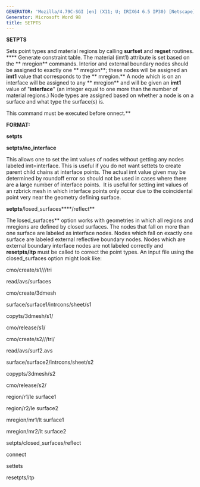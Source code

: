 ```yaml
---
GENERATOR: 'Mozilla/4.79C-SGI [en] (X11; U; IRIX64 6.5 IP30) [Netscape]'
Generator: Microsoft Word 98
title: SETPTS
---
```


 **SETPTS**

Sets point types and material regions by calling **surfset** and
**regset** routines. **** Generate constraint table. The material (imt1)
attribute is set based on the ** mregion** commands. Interior and
external boundary nodes should be assigned to exactly one ** mregion**;
these nodes will be assigned an **imt1** value that corresponds to the
** mregion.** A node which is on an interface will be assigned to any
** mregion** and will be given an **imt1** value of "**interface**" (an
integer equal to one more than the number of material regions.) Node
types are assigned based on whether a node is on a surface and what type
the surface(s) is.

This command must be executed before onnect.**

**FORMAT:**

**setpts**

**setpts/no\_interface**

This allows one to set the imt values of nodes without getting any nodes
labeled imt=interface. This is useful if you do not want settets to
create parent child chains at interface points. The actual imt value
given may be determined by roundoff error so should not be used in cases
where there are a large number of interface points.  It is useful for
setting imt values of an rzbrick mesh in which interface points only
occur due to the coincidental point very near the geometry defining
surface.

**setpts**/losed\_surfaces****/reflect**

The losed\_surfaces** option works with geometries in which all
regions and mregions are defined by closed surfaces. The nodes that fall
on more than one surface are labeled as interface nodes. Nodes which
fall on exactly one surface are labeled external reflective boundary
nodes. Nodes which are external boundary interface nodes are not labeled
correctly and **resetpts/itp** must be called to correct the point
types. An input file using the closed\_surfaces option might look like:

cmo/create/s1///tri

read/avs/surfaces

cmo/create/3dmesh

surface/surface1/intrcons/sheet/s1

copyts/3dmesh/s1/

cmo/release/s1/

cmo/create/s2///tri/

read/avs/surf2.avs

surface/surface2/intrcons/sheet/s2

copypts/3dmesh/s2

cmo/release/s2/

region/r1/le surface1

region/r2/le surface2

mregion/mr1/lt surface1

mregion/mr2/lt surface2

setpts/closed\_surfaces/reflect

connect

settets

resetpts/itp
